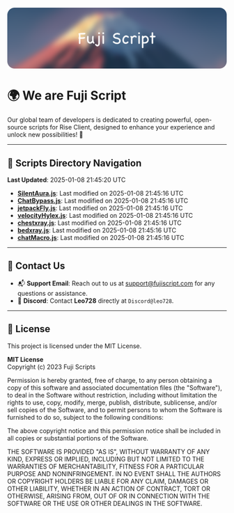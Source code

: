 ![Banner](.github/b.webp)

# 🌍 **We are Fuji Script**

Our global team of developers is dedicated to creating powerful, open-source scripts for Rise Client, designed to enhance your experience and unlock new possibilities! 🌟

---
<!-- SCRIPTS_NAVIGATION_START -->
## 📂 **Scripts Directory Navigation**

**Last Updated**: 2025-01-08 21:45:20 UTC

- **[SilentAura.js](scripts/SilentAura.js)**: Last modified on 2025-01-08 21:45:16 UTC
- **[ChatBypass.js](scripts/ChatBypass.js)**: Last modified on 2025-01-08 21:45:16 UTC
- **[jetpackFly.js](scripts/jetpackFly.js)**: Last modified on 2025-01-08 21:45:16 UTC
- **[velocityHylex.js](scripts/velocityHylex.js)**: Last modified on 2025-01-08 21:45:16 UTC
- **[chestxray.js](scripts/chestxray.js)**: Last modified on 2025-01-08 21:45:16 UTC
- **[bedxray.js](scripts/bedxray.js)**: Last modified on 2025-01-08 21:45:16 UTC
- **[chatMacro.js](scripts/chatMacro.js)**: Last modified on 2025-01-08 21:45:16 UTC

<!-- SCRIPTS_NAVIGATION_END -->

---

## 💬 **Contact Us**  
- 📬 **Support Email**: Reach out to us at [support@fujiscript.com](mailto:support@fujiscript.com) for any questions or assistance.  
- 💬 **Discord**: Contact **Leo728** directly at `Discord@leo728`.

---

## 📜 **License**

This project is licensed under the MIT License.  

**MIT License**  
Copyright (c) 2023 Fuji Scripts  

Permission is hereby granted, free of charge, to any person obtaining a copy of this software and associated documentation files (the "Software"), to deal in the Software without restriction, including without limitation the rights to use, copy, modify, merge, publish, distribute, sublicense, and/or sell copies of the Software, and to permit persons to whom the Software is furnished to do so, subject to the following conditions:  

The above copyright notice and this permission notice shall be included in all copies or substantial portions of the Software.  

THE SOFTWARE IS PROVIDED "AS IS", WITHOUT WARRANTY OF ANY KIND, EXPRESS OR IMPLIED, INCLUDING BUT NOT LIMITED TO THE WARRANTIES OF MERCHANTABILITY, FITNESS FOR A PARTICULAR PURPOSE AND NONINFRINGEMENT. IN NO EVENT SHALL THE AUTHORS OR COPYRIGHT HOLDERS BE LIABLE FOR ANY CLAIM, DAMAGES OR OTHER LIABILITY, WHETHER IN AN ACTION OF CONTRACT, TORT OR OTHERWISE, ARISING FROM, OUT OF OR IN CONNECTION WITH THE SOFTWARE OR THE USE OR OTHER DEALINGS IN THE SOFTWARE.  
